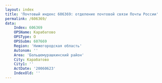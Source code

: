 ```yaml
---
layout: index
title: 'Почтовый индекс 606369: отделение почтовой связи Почты России'
permalink: /606369/
data:
    Index: 606369
    OPSName: Карабатово
    OPSType: О
    OPSSubm: 607669
    Region: 'Нижегородская область'
    Autonom: ''
    Area: 'Большемурашкинский район'
    City: Карабатово
    City1: ''
    ActDate: '20060623'
    IndexOld: ''
---
```

